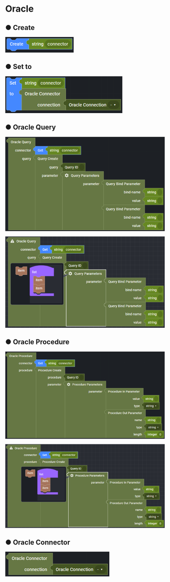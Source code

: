 # Oracle

## ● Create

![](../../../.gitbook/assets/image%20%28224%29.png)

## ● Set to

![](../../../.gitbook/assets/image%20%28284%29.png)

## ● Oracle Query

![](../../../.gitbook/assets/image%20%28226%29.png)

![](../../../.gitbook/assets/image%20%28302%29.png)

## ● Oracle Procedure

![](../../../.gitbook/assets/image%20%28239%29.png)

![](../../../.gitbook/assets/image%20%28246%29.png)

## ● Oracle Connector

![](../../../.gitbook/assets/image%20%28238%29.png)

